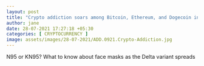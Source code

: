 ```yaml
---
layout: post
title: "Crypto addiction soars among Bitcoin, Ethereum, and Dogecoin investors"
author: jane 
date: 28-07-2021 17:27:18 +05:30 
categories: [ CRYPTOCURRENCY ] 
image: assets/images/28-07-2021/ADD.0921.Crypto-Addiction.jpg
---
```

N95 or KN95? What to know about face masks as the Delta variant spreads
